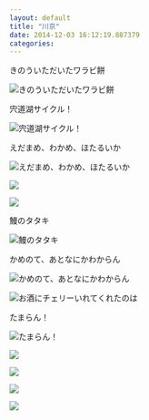 ```yaml
---
layout: default
title: "川京"
date: 2014-12-03 16:12:19.887379
categories: 
---
```


きのういただいたワラビ餅

![きのういただいたワラビ餅](/assets/images/201407/928019_800702753298005_738470063_n.jpg)

宍道湖サイクル！

![宍道湖サイクル！](/assets/images/201407/10554119_233846993492150_1492150977_n.jpg)

えだまめ、わかめ、ほたるいか

![えだまめ、わかめ、ほたるいか](/assets/images/201407/10549681_662565463834665_2071887802_n.jpg)

![](/assets/images/201407/10547215_305974886230220_2131802968_n.jpg)

![](/assets/images/201407/10499269_274240166112027_1115554033_n.jpg)

鰻のタタキ

![鰻のタタキ](/assets/images/201407/10513794_649492535138072_151993623_n.jpg)

かめのて、あとなにかわからん

![かめのて、あとなにかわからん](/assets/images/201407/10514136_902811026401835_1952622130_n.jpg)

![お酒にチェリーいれてくれたのは](/assets/images/201407/10514024_284141445098849_20362741_n.jpg)

たまらん！

![たまらん！](/assets/images/201407/10520217_523361524457394_195764497_n.jpg)

![](/assets/images/201407/10549610_807462589293736_2107380993_n.jpg)

![](/assets/images/201407/10514011_277931145725609_724194298_n.jpg)

![](/assets/images/201407/10520364_731012276958662_1345701449_n.jpg)

![](/assets/images/201407/10547131_246660965531770_1660747749_n.jpg)


